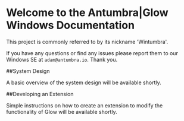 # Welcome to the Antumbra|Glow Windows Documentation

This project is commonly referred to by its nickname 'Wintumbra'.

If you have any questions or find any issues please report them to our Windows SE
at `adam@antumbra.io`.  Thank you.

##System Design

A basic overview of the system design will be available shortly.

##Developing an Extension

Simple instructions on how to create an extension to modify the functionality of Glow will be available shortly.

